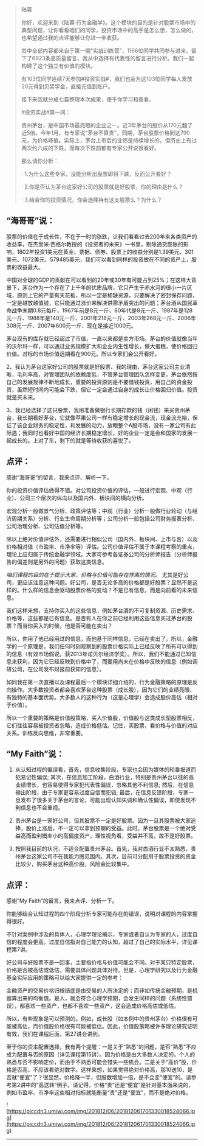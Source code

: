 > 陆蓉
> 
> 你好，欢迎来到《陆蓉·行为金融学》。这个模块的目的是针对股票市场中的典型问题，让你看看咱们的同学，投资市场中的高手是怎么想，怎么做的，也希望通过我的点评能够让你进一步收获。
> 
> 其中全部内容都来自于第一期“实战训练营”，1166位同学共同参与进来，留下了6923条高质量留言，我从中选择有代表性的留言进行分析。我们一起构建了这个独立有价值的模块。
> 
> 有103位同学连续7天参加#投资实战#，我们也会为这103位同学每人发放20元得到贝奖学金，直接充值到账户。
> 
> 接下来我就分成七篇整理本次成果，便于你学习和查看。
> 
> #投资实战#第一问：
> 
> 贵州茅台，是中国市场最亮眼的企业之一。近3年茅台的股价从170元翻了近5倍。今年1月，有专家说“茅台不算贵”，同期，茅台股票价格到达790元，为价格峰值。实际上，茅台上市后的业绩是持续增长的，但历史上有过两次约六成的下跌，而每次下跌前都有专家公开说很看好。
> 
> 那么请你分析：
> 
>   · 1.为什么这些专家，没能分析出股票即将下跌，反而公开看好？
> 
>   · 2.你是否认为茅台这家好公司的股票就是好股票，你的理由是什么？
> 
>   · 3.结合你的投资情况，你会选择持有这支股票么？为什么？

## “海哥哥”说：

股票的价值在于成长性，不在于一时的涨跌，让我们看看过去200年来各类资产的收益率，在杰里米·西格尔教授的《投资者的未来》一书里，剔除通货膨胀的影响，1802年投资1美元在黄金、票据、债券、股票上的收益分别是1.39美元、301美元、1072美元、579485美元，我们可以看到同样的投资放在不同的资产上，股票的收益最大。

中国对全球的GDP的贡献在可以看到的20年或30年有可能占到25%；在这样大背景下，茅台作为一个存在了上千年的优质品牌，它只产生于赤水河的很小一片区域，原则上它的产量有天花板，所以一定是稀缺资源，只要解决了密封保存问题，一定是越放越值钱，它只能通过涨价来解决供需矛盾突出的问题；茅台酒从国民革命战争末期0.8元每斤，1967年前是8元一斤、80年代是8元一斤、1987年是128元一斤、1988年是140元一斤、2001年218元一斤、2003年268元一斤、2006年308元一斤、2007年600元一斤、现在是接近1000元。

茅台现有的库存就已经超过了市值，一直以来都是卖方市场。茅台的价值就像当年的沃尔玛一样，可以通过业务规模扩大和企业内生性增长，做大蛋糕，使价格回归价值。对标的市场价值远期看在900元。所以专家们会公开看好。

2、我认为茅台这家好公司的股票就是好股票、我的理由，茅台这家公司主业清晰，毛利率高，对管理团队的依赖度低，不管茅台管理团队怎样变更，茅台依然按自己的发展规律不断地成长，重要的投资原则是不要借钱投资，用自己的资金投资，虽然短时间内可能会下跌，但它一定会通过自身的成长让价格回归价值。投资就是买未来。

3、我已经选择了这只股票，我用准备做银行长期存款的钱（闲钱）来买贵州茅台，我长期看好茅台，它就像苹果公司一样有稳定增长的现金流，现金流充裕，保证了该企业财务的稳定性，和发展的动力，放眼整个A股市场，没有一家公司有此际遇；我同时也看好中国的经济长期稳定增长，好的企业一定是会和国家的发展一起成长的。上对了车，剩下的就是等待收获的喜悦了。

## 点评：

感谢“海哥哥”的留言，我来点评、解析一下。

你的投资价值评估做得不错。对公司投资价值的评估，一般进行宏观、中观（行业）、公司三个层次的纵向以及国内外、板块间的横向分析。

宏观分析一般做景气分析、政策评估等；中观（行业）分析一般做行业轮动（与经济周期关系）分析、行业生命周期分析等；公司分析一般包括公司财务报表分析、公司治理分析、公司估值分析等。

除以上绝对价值评估外，还需要进行相似公司（国内外、板块间、上市与否）以及价格相对值（市盈率、市净率等）评估。公司价值评估不属于本课程考察的重点，理论上应归属于传统金融学领域。大家可参考各证券公司的分析师报告（分析师报告的偏差则是另外的问题）获取这类信息。

 *咱们课程的目的在于提示大家，价格与价值可能存在悖离的情况。* 尤其是好公司，更应该注意这种问题。好公司，是否无论多高的价格都是好股票？显然不是这样的。什么样的信息会驱动股票价格的变动？不是已有信息，而是向前看的未来信息。

我们这样来想，支持你买入的这些信息，例如茅台酒的不可复制资源、历史需求、价格等，这些都是已有信息。是否有人在你之前已经利用这些信息买过茅台的股票？而当你买入的时候，他是否可能在卖出？

所以，你用了他已经用过的信息，而他基于同样信息，已经在卖出了。所以，金融学的一个原理是，我们任何时刻观察到的股票价格实际上已经反映了所有可以得到的信息（有效市场假说，获2013年诺贝尔经济学奖）。所以，我们不能通过已知信息来获利，因为它已经反映到价格中了，而要用尚未在价格中反映的信息（例如调研公司，在公司发布财报前获知的信息）。

如同我在第一次直播以及课程最后一个模块详细介绍的，行为金融策略的原理是反向操作。大多数投资者都会喜欢茅台这种股票（成长股），因为它们的业绩亮眼、有独特的基本面优势。大多数人的这种行为（这是心理学）会造成股价高估（相对于价值）。

所以一个重要的策略是价值股策略，买入价值股，价值股与这类成长型股票相反，它们往往容易被投资者忽略，造成价格低估。记住，买股票，看价格与价值的对应关系。训练反向思维，非常重要。

## “My Faith”说：

1. 从认知过程的偏误看，首先，信息收集阶段，专家也会因为媒体的轮番报道而犯易记性偏误; 其次，在信息加工阶段，白酒行业，特别是贵州茅台以往的高业绩增长，也容易使得专家犯代表性偏误，忽略其他不利信息; 然后，在信息输出阶段，由于专家更容易过度自信而犯错; 最后，在信息反馈阶段，专家一旦发布了很多关于茅台的言论，可能出现认知失调和确认性偏误，即使发现不利信息也不会重视。

2. 贵州茅台是一家好公司，但其股票不一定是好股票。因为一旦其股票被大家追捧，股价上涨后，不一定可以拿到预期的受益。此时，茅台股票是一个绝对受益高而盈利概率小的高偏度资产，理性视角看，受益并不高，故不是好股票。

3. 按照我目前的状况，不适合配置贵州茅台。首先，我对白酒行业不太熟悉，贵州茅台这家公司不在我能力圈范围内。其次，目前可分配用于股票投资的资金比较少，购买茅台这种高价股，风险会比较集中。

## 点评：

感谢“My Faith”的留言，我来点评、分析一下。

你能够结合认知过程的四个阶段分析专家可能存在的错误，说明对课程的内容掌握得很好。

不针对案例中涉及的具体人，心理学理论揭示，专家或者自认为专家的人，过度自信的程度会更高。过度自信指对自己能力的认知，超过了自己的实际水平，详见课程第7讲。

好公司与好股票不是一回事，主要指价格与价值可能会不同。对于某只特定股票，价格是否被高估或低估，需要具体问题具体对待。但是，心理学研究以及行为金融基金实际应用的策略可以给大家提供一定的参考：

金融资产的交易价格归根结底是由交易的人所决定的；而非如传统金融预期，是机器算出来的均衡值。是人，就会符合心理学预期，会发生同样的问题（系统性错误），都喜欢一些资产，也都不喜欢一些资产，这会造成价格高估或低估。

所以，有些现象是可以预测的。例如，成长股（如本例中的贵州茅台）价格很有可能被高估，而价值股价格很有可能被低估。因此，价值股策略被许多理论研究证明有效，我们在课程后面，第27讲会讲到。

至于你的资本配置选择，我有两个提醒：一是关于“熟悉”的问题，是否“熟悉”不应成为配置与否的原因（详见课程第15讲）。因为价格是由大多数人决定的，个人的熟悉与否不影响定价，而由于不熟悉可能会错失一些机会。二是关于“高价”股，价格是否高，不应该看绝对数字。这样来想，如果觉得绝对价格高，那10送10，是否就“便宜”了？很显然，价格降一半，但股数增加一倍，是不会变“便宜”的。请参考第2讲中的“高送转”例子。请记得，价格“贵”还是“便宜”是针对基本面来说的，例如市盈率、市净率这些相对指标就能衡量“贵”还是“便宜”，而不是绝对价格。

![https://piccdn3.umiwi.com/img/201812/06/201812061701330018524066.jpg](https://piccdn3.umiwi.com/img/201812/06/201812061701330018524066.jpg)

---
